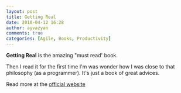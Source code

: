```yaml
---
layout: post
title: Getting Real
date: 2010-04-12 16:28
author: ayvazyan
comments: true
categories: [Agile, Books, Productivity]
---
```

<strong>Getting Real</strong> is the amazing "must read' book.

Then I read it for the first time I'm was wonder how I was close to that philosophy (as a programmer). It's just a book of great advices.

Read more at the <a title="Getting Real by 37 signals" href="http://gettingreal.37signals.com/">official website</a>
